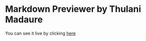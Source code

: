 # Markdown Previewer by Thulani Madaure

You can see it live by clicking [here](https://madaure001.github.io/Markdown-Previewer-by-Thulani-Madaure/)
